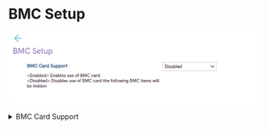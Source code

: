 # BMC Setup #
![](./img/ts_bmcsetup.png)

<details><summary>BMC Card Support</summary>

Options:

1. **Disabled**. Default. Disables use of BMC card and the following BMC items will be hidden.
2. Enabled - Enables use of BMC card.

</detail>


